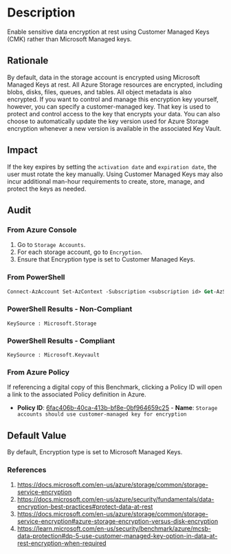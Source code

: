 # Description

Enable sensitive data encryption at rest using Customer Managed Keys (CMK) rather than Microsoft Managed keys.

## Rationale

By default, data in the storage account is encrypted using Microsoft Managed Keys at rest. All Azure Storage resources are encrypted, including blobs, disks, files, queues, and tables. All object metadata is also encrypted. If you want to control and manage this encryption key yourself, however, you can specify a customer-managed key. That key is used to protect and control access to the key that encrypts your data. You can also choose to automatically update the key version used for Azure Storage encryption whenever a new version is available in the associated Key Vault.

## Impact

If the key expires by setting the `activation date` and `expiration date`, the user must rotate the key manually.
Using Customer Managed Keys may also incur additional man-hour requirements to create, store, manage, and protect the keys as needed.

## Audit

### From Azure Console

1. Go to `Storage Accounts`.
2. For each storage account, go to `Encryption`.
3. Ensure that Encryption type is set to Customer Managed Keys.

### From PowerShell

```ps
Connect-AzAccount Set-AzContext -Subscription <subscription id> Get-AzStorageAccount |Select-Object -ExpandProperty Encryption
```

### PowerShell Results - Non-Compliant

```
KeySource : Microsoft.Storage
```

### PowerShell Results - Compliant

```
KeySource : Microsoft.Keyvault
```

### From Azure Policy

If referencing a digital copy of this Benchmark, clicking a Policy ID will open a link to the associated Policy definition in Azure.

- **Policy ID**: [6fac406b-40ca-413b-bf8e-0bf964659c25](https://portal.azure.com/#view/Microsoft_Azure_Policy/PolicyDetailBlade/definitionId/%2Fproviders%2FMicrosoft.Authorization%2FpolicyDefinitions%2F6fac406b-40ca-413b-bf8e-0bf964659c25) - **Name**: `Storage accounts should use customer-managed key for encryption`

## Default Value

By default, Encryption type is set to Microsoft Managed Keys.

### References

1. <https://docs.microsoft.com/en-us/azure/storage/common/storage-service-encryption>
2. <https://docs.microsoft.com/en-us/azure/security/fundamentals/data-encryption-best-practices#protect-data-at-rest>
3. <https://docs.microsoft.com/en-us/azure/storage/common/storage-service-encryption#azure-storage-encryption-versus-disk-encryption>
4. <https://learn.microsoft.com/en-us/security/benchmark/azure/mcsb-data-protection#dp-5-use-customer-managed-key-option-in-data-at-rest-encryption-when-required>
